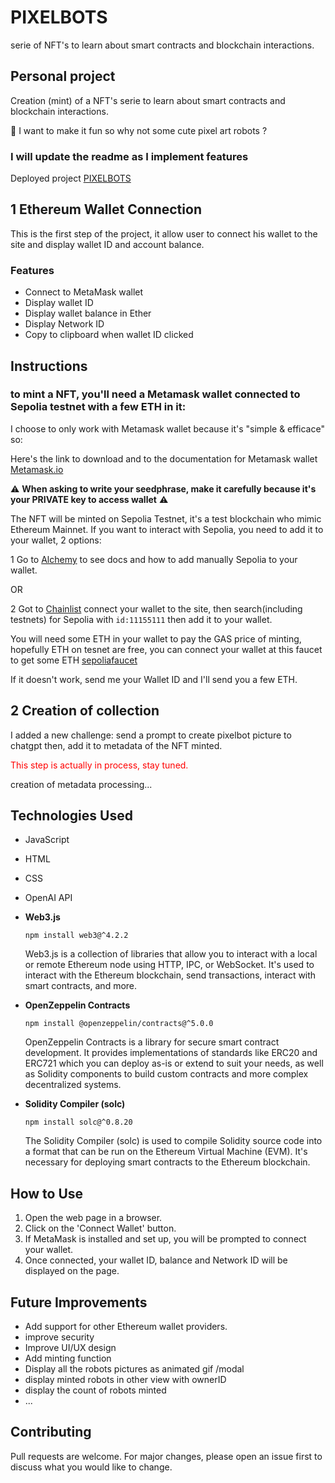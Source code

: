 # PIXELBOTS
 serie of NFT's to learn about smart contracts and blockchain interactions.


## Personal project 

Creation (mint) of a NFT's serie to learn about smart contracts and blockchain interactions.

🤖 I want to make it fun so why not some cute pixel art robots ?

### I will update the readme as I implement features

Deployed project [PIXELBOTS](https://tomboszko.github.io/PIXELBOTS/)


## 1 Ethereum Wallet Connection

This is the first step of the project, it allow user to connect his wallet to the site and display wallet ID and account balance.

### Features

- Connect to MetaMask wallet
- Display wallet ID
- Display wallet balance in Ether
- Display Network ID
- Copy to clipboard when wallet ID clicked


## Instructions

### to mint a NFT, you'll need a Metamask wallet connected to Sepolia testnet with a few ETH in it:

I choose to only work with Metamask wallet because it's "simple & efficace" so:

Here's the link to download and to the documentation for Metamask wallet [Metamask.io](https://metamask.io/)

⚠️ **When asking to write your seedphrase, make it carefully because it's your PRIVATE  key to access wallet** ⚠️

The NFT will be minted on Sepolia Testnet, it's a test blockchain who mimic Ethereum Mainnet.
If you want to interact with Sepolia, you need to add it to your wallet, 2 options:

1 Go to [Alchemy](https://www.alchemy.com/overviews/sepolia-testnet) to see docs and how to add manually Sepolia to your wallet.

OR

2 Got to [Chainlist](https://chainlist.org/?search=Sepolia&testnets=true) connect your wallet to the site, then search(including testnets) for Sepolia  with `id:11155111` then add it to your wallet.

You will need some ETH in your wallet to pay the GAS price of minting, hopefully ETH on tesnet are free, you can connect your wallet at this faucet to get some ETH [sepoliafaucet](https://sepoliafaucet.com/)

If it doesn't work, send me your Wallet ID and I'll send you a few ETH.


## 2 Creation of collection

I added a new challenge: send a prompt to create pixelbot picture to chatgpt then, add it to metadata of the NFT minted.

<span style="color:red">This step is actually in process, stay tuned.</span>

creation of metadata processing...

## Technologies Used

- JavaScript
- HTML
- CSS
- OpenAI API 
  
- **Web3.js**
  
  `npm install web3@^4.2.2`

    Web3.js is a collection of libraries that allow you to interact with a local or remote Ethereum node using HTTP, IPC, or WebSocket. It's used to interact with the Ethereum blockchain, send transactions, interact with smart contracts, and more.
  
- **OpenZeppelin Contracts**
  
  `npm install @openzeppelin/contracts@^5.0.0`
  
    OpenZeppelin Contracts is a library for secure smart contract development. It provides implementations of standards like ERC20 and ERC721 which you can deploy as-is or extend to suit your         needs, as well as Solidity components to build custom contracts and more complex decentralized systems.
  
- **Solidity Compiler (solc)**
  
  `npm install solc@^0.8.20`

    The Solidity Compiler (solc) is used to compile Solidity source code into a format that can be run on the Ethereum Virtual Machine (EVM). It's necessary for deploying smart contracts to the       Ethereum blockchain.

## How to Use

1. Open the web page in a browser.
2. Click on the 'Connect Wallet' button.
3. If MetaMask is installed and set up, you will be prompted to connect your wallet.
4. Once connected, your wallet ID, balance and Network ID will be displayed on the page.

## Future Improvements

- Add support for other Ethereum wallet providers.
- improve security
- Improve UI/UX design
- Add minting function
- Display all the robots pictures as animated gif /modal
- display minted robots in other view with ownerID
- display the count of robots minted
- ...

## Contributing

Pull requests are welcome. For major changes, please open an issue first to discuss what you would like to change.






